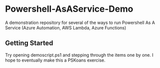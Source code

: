 # Powershell-AsAService-Demo
A demonstration repository for several of the ways to run Powershell As A Service (Azure Automation, AWS Lambda, Azure Functions)

## Getting Started
Try opening demoscript.ps1 and stepping through the items one by one. I hope to eventually make this a PSKoans exercise.